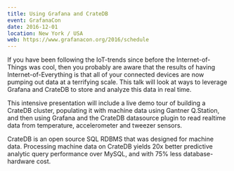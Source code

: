 ```yaml
---
title: Using Grafana and CrateDB
event: GrafanaCon
date: 2016-12-01
location: New York / USA
web: https://www.grafanacon.org/2016/schedule
---
```

If you have been following the IoT-trends since before the Internet-of-Things was cool, then you probably are aware that 
the results of having Internet-of-Everything is that all of your connected devices are now pumping out data at a terrifying 
scale. This talk will look at ways to leverage Grafana and CrateDB to store and analyze this data in real time.

This intensive presentation will include a live demo tour of building a CrateDB cluster, populating it with machine data 
using Gantner Q.Station, and then using Grafana and the CrateDB datasource plugin to read realtime data from temperature, 
accelerometer and tweezer sensors.

CrateDB is an open source SQL RDBMS that was designed for machine data. Processing machine data on CrateDB yields 20x 
better predictive analytic query performance over MySQL, and with 75% less database-hardware cost.

